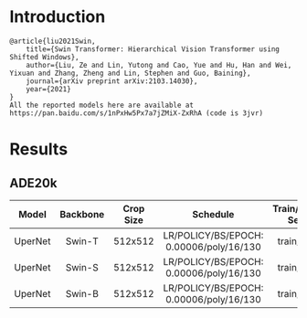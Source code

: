 # Introduction
```
@article{liu2021Swin,
    title={Swin Transformer: Hierarchical Vision Transformer using Shifted Windows},
    author={Liu, Ze and Lin, Yutong and Cao, Yue and Hu, Han and Wei, Yixuan and Zhang, Zheng and Lin, Stephen and Guo, Baining},
    journal={arXiv preprint arXiv:2103.14030},
    year={2021}
}
All the reported models here are available at https://pan.baidu.com/s/1nPxHw5Px7a7jZMiX-ZxRhA (code is 3jvr)
```


# Results

## ADE20k
| Model         | Backbone    | Crop Size  | Schedule                                | Train/Eval Set  | mIoU   | Download                 |
| :-:           | :-:         | :-:        | :-:                                     | :-:             | :-:    | :-:                      |
| UperNet       | Swin-T      | 512x512    | LR/POLICY/BS/EPOCH: 0.00006/poly/16/130 | train/val       | 44.42% | [model]() &#124; [log]() |
| UperNet       | Swin-S      | 512x512    | LR/POLICY/BS/EPOCH: 0.00006/poly/16/130 | train/val       | 48.08% | [model]() &#124; [log]() |
| UperNet       | Swin-B      | 512x512    | LR/POLICY/BS/EPOCH: 0.00006/poly/16/130 | train/val       | 50.77% | [model]() &#124; [log]() |
